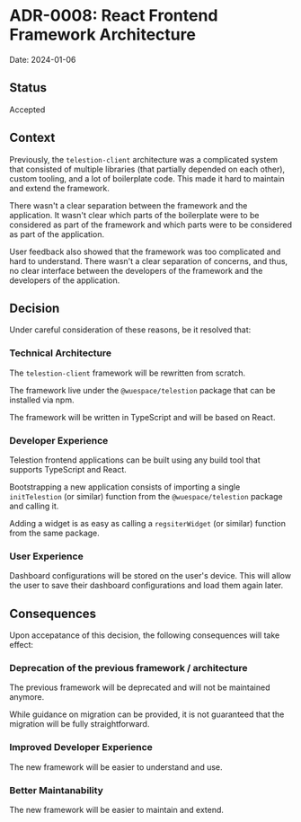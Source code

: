 # ADR-0008: React Frontend Framework Architecture

Date: 2024-01-06

## Status

Accepted

## Context
<!-- The issue that is motivating this decision and any context that influences or constrains the decision. -->

Previously, the `telestion-client` architecture was a complicated system that consisted of multiple libraries (that partially depended on each other), custom tooling, and a lot of boilerplate code. This made it hard to maintain and extend the framework.

There wasn't a clear separation between the framework and the application. It wasn't clear which parts of the boilerplate were to be considered as part of the framework and which parts were to be considered as part of the application.

User feedback also showed that the framework was too complicated and hard to understand. There wasn't a clear separation of concerns, and thus, no clear interface between the developers of the framework and the developers of the application.

## Decision
<!-- The change that we're proposing or have agreed to implement. -->

Under careful consideration of these reasons, be it resolved that:

### Technical Architecture

The `telestion-client` framework will be rewritten from scratch. 

The framework live under the `@wuespace/telestion` package that can be installed via npm.

The framework will be written in TypeScript and will be based on React.

### Developer Experience

Telestion frontend applications can be built using any build tool that supports TypeScript and React.

Bootstrapping a new application consists of importing a single `initTelestion` (or similar) function from the `@wuespace/telestion` package and calling it.

Adding a widget is as easy as calling a `regsiterWidget` (or similar) function from the same package.

### User Experience

Dashboard configurations will be stored on the user's device. This will allow the user to save their dashboard configurations and load them again later.

## Consequences
<!-- What becomes easier, or more difficult to do and any risks introduced by the change that will need to be mitigated? -->

Upon accepatance of this decision, the following consequences will take effect:

### Deprecation of the previous framework / architecture

The previous framework will be deprecated and will not be maintained anymore.

While guidance on migration can be provided, it is not guaranteed that the migration will be fully straightforward.

### Improved Developer Experience

The new framework will be easier to understand and use.

### Better Maintanability

The new framework will be easier to maintain and extend.
